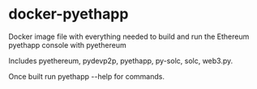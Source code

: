 # docker-pyethapp
Docker image file with everything needed to build and run the Ethereum pyethapp console with pyethereum

Includes pyethereum, pydevp2p, pyethapp, py-solc, solc, web3.py.

Once built run pyethapp --help for commands.
